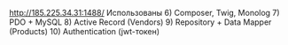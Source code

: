 http://185.225.34.31:1488/ 
Использованы 
6) Composer, Twig, Monolog
7) PDO + MySQL
8) Active Record (Vendors)
9) Repository + Data Mapper (Products)
10) Authentication (jwt-токен)